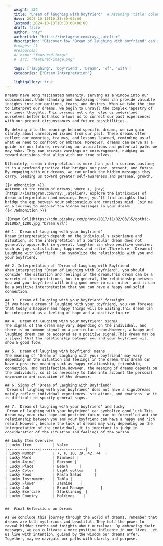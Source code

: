 ```yaml
---
    weight: 334
    title: "Dream of laughing with boyfriend"  # Assuming 'title' column exists
    date: 2024-10-13T10:33:00+08:00
    lastmod: 2024-10-13T10:33:00+08:00
    draft: false
    author: "ray"
    authorLink: "https://instagram.com/ray._.atelier"
    description: "Discover how 'Dream of laughing with boyfriend' can interpret your future and uncover its significant meanings in your life."
    #images: []
    #resources:
    #- name: "featured-image"
    #  src: "featured-image.png"
    
    tags: ['laughing', 'boyfriend', 'Dream', 'of', 'with']
    categories: ["Dream Interpretation"]
    
    lightgallery: true
---
```

    
    Dreams have long fascinated humanity, serving as a window into our subconscious. Understanding and analyzing dreams can provide valuable insights into our emotions, fears, and desires. When we take the time to interpret our dreams, we begin to unravel the complex tapestry of our inner thoughts. This process not only helps us understand ourselves better but also allows us to connect our past experiences with our present circumstances and future possibilities.
    
    By delving into the meanings behind specific dreams, we can gain clarity about unresolved issues from our past. These dreams often reflect our memories, traumas, and lessons learned, reminding us of what we need to confront or embrace. Moreover, dreams can serve as a guide for our future, revealing our aspirations and potential paths we may take. They can provide warnings or encouragement, nudging us toward decisions that align with our true selves.
    
    Ultimately, dream interpretation is more than just a curious pastime; it is a profound practice that bridges our past, present, and future. By engaging with our dreams, we can unlock the hidden messages they carry, leading us toward greater self-awareness and personal growth.
    
    {{< admonition >}}
    Welcome to the realm of dreams, where I, [Ray](https://instagram.com/ray._.atelier), explore the intricacies of dream interpretation and meaning. Here, you’ll find insights that bridge the gap between your subconscious and conscious mind. Join me on a journey to uncover the hidden messages in your dreams.
    {{< /admonition >}}
    
    ![Dream Grl](https://cdn.pixabay.com/photo/2017/11/02/03/35/gothic-2910057_1280.jpg "Dream Grl")
    
    ## 1. 'Dream of laughing with your boyfriend'
    Dream interpretation depends on the individual's experience and situation, so the interpretation of a particular dream does not generally appear.But in general, laughter can show positive emotions such as joy, satisfaction, happiness and relief.Therefore, 'Dream of Laughing with Boyfriend' can symbolize the relationship with you and your boyfriend.
    
    ## 2. Interpretation of 'Dream of Laughing with Boyfriend'
    When interpreting 'Dream of Laughing with Boyfriend', you should consider the situation and feelings in the dream.This dream can be a variety of interpretations, but in general, the relationship between you and your boyfriend will bring good news to each other, and it can be a positive interpretation that you can have a happy and solid connection.
    
    ## 3. 'Dream of laughing with your boyfriend' foresight
    If you have a dream of laughing with your boyfriend, you can foresee that today's happier and happy things will be waiting.This dream can be interpreted as a feeling of hope and a positive future.
    
    ## 4. 'Dream of laughing with your boyfriend' signal
    The signal of the dream may vary depending on the individual, and there is no common signal on a particular dream.However, a happy and laughing dream can be accepted as a positive signal.This dream may be a signal that the relationship between you and your boyfriend will show a good flow.
    
    ## 5. 'Dream of laughing with boyfriend' means
    The meaning of 'Dream of Laughing with your boyfriend' may vary depending on the situation and feelings in the dream.This dream can have a positive meaning such as happy relationship, friendship, connection, and satisfaction.However, the meaning of dreams depends on the individual, so it is necessary to take into account the personal experience and situation of the dreamer.
    
    ## 6. Signs of 'Dream of Laughing with Boyfriend'
    'Dream of laughing with your boyfriend' does not have a sign.Dreams mainly reflect individual experiences, situations, and emotions, so it is difficult to specify general signs.
    
    ## 7. 'Dream of laughing with your boyfriend' and lucky
    'Dream of laughing with your boyfriend' can symbolize good luck.This dream may mean that hope and positive future can be foretelled and the relationship between you and your boyfriend can have a happy and rich result.However, because the luck of dreams may vary depending on the interpretation of the individual, it is important to judge in consideration of the situation and feelings of the person.
    
    ## Lucky Item Overview
    | Lucky Item          | Value              |
    |---------------|--------------------|
    | Lucky Number        | 7, 8, 10, 39, 42, 44  |
    | Lucky Word          | Kindness |
    | Lucky Animal        | Raccoon |
    | Lucky Place         | Beach     |
    | Lucky Color         | Light yellow     |
    | Lucky Food          | Pasta Salad      |
    | Lucky Instrument    | Tabla |
    | Lucky Flower        | Jasmine    |
    | Lucky Job           | Brand Manager       |
    | Lucky Exercise      | Slacklining  |
    | Lucky Country       | Maldives    |
    
    
    ##  Final Reflections on Dreams
    
    As we conclude this journey through the world of dreams, remember that dreams are both mysterious and beautiful. They hold the power to reveal hidden truths and insights about ourselves. By embracing their messages, we can cultivate a more positive influence in our lives. Let us live with intention, guided by the wisdom our dreams offer. Together, may we navigate our paths with clarity and purpose.
    